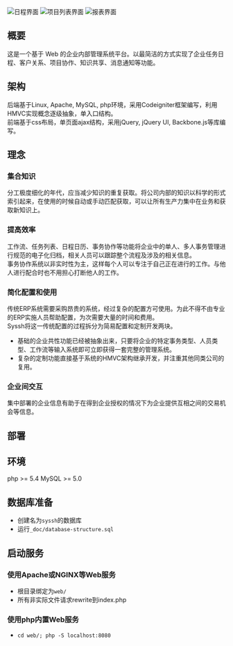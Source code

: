 <img src="https://raw.github.com/uicestone/syssh/master/_doc/introduction/schedule.png" alt="日程界面" />
<img src="https://raw.github.com/uicestone/syssh/master/_doc/introduction/project.png" alt="项目列表界面" />
<img src="https://raw.github.com/uicestone/syssh/master/_doc/introduction/achievement.png" alt="报表界面" />

概要
---
这是一个基于 Web 的企业内部管理系统平台。以最简洁的方式实现了企业任务日程、客户关系、项目协作、知识共享、消息通知等功能。

架构
---
后端基于Linux, Apache, MySQL, php环境，采用Codeigniter框架编写，利用HMVC实现概念逐级抽象，单入口结构。  
前端基于css布局，单页面ajax结构，采用jQuery, jQuery UI, Backbone.js等库编写。 

理念
---
### 集合知识
分工极度细化的年代，应当减少知识的重复获取。将公司内部的知识以科学的形式索引起来，在使用的时候自动或手动匹配获取，可以让所有生产力集中在业务和获取新知识上。

### 提高效率
工作流、任务列表、日程日历、事务协作等功能将企业中的单人、多人事务管理进行规范的电子化归档，相关人员可以跟踪整个流程及涉及的相关信息。  
事务协作系统以非实时性为主，这样每个人可以专注于自己正在进行的工作。与他人进行配合时也不用担心打断他人的工作。

### 简化配置和使用
传统ERP系统需要采购昂贵的系统，经过复杂的配置方可使用。为此不得不由专业的ERP实施人员帮助配置，为次需要大量的时间和费用。  
Syssh将这一传统配置的过程拆分为简易配置和定制开发两块。  
 * 基础的企业共性功能已经被抽象出来，只要将企业的特定事务类型、人员类型、工作流等输入系统即可立即获得一套完整的管理系统。  
 * 复杂的定制功能直接基于系统的HMVC架构继承开发，并注重其他同类公司的复用。

### 企业间交互
集中部署的企业信息有助于在得到企业授权的情况下为企业提供互相之间的交易机会等信息。

部署
---

## 环境
php >= 5.4
MySQL >= 5.0

## 数据库准备
- 创建名为`syssh`的数据库
- 运行`_doc/database-structure.sql`

## 启动服务

### 使用Apache或NGINX等Web服务

- 根目录绑定为`web/`
- 所有非实际文件请求rewrite到index.php

### 使用php内置Web服务

- `cd web/; php -S localhost:8080`